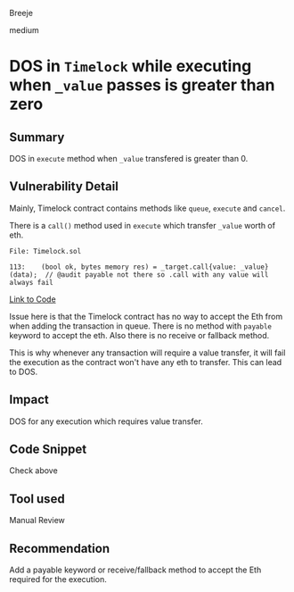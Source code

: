 Breeje

medium

# DOS in `Timelock` while executing when `_value` passes is greater than zero

## Summary

DOS in `execute` method when `_value` transfered is greater than 0.

## Vulnerability Detail

Mainly, Timelock contract contains methods like `queue`, `execute` and `cancel`.

There is a `call()` method used in `execute` which transfer `_value` worth of eth.

```solidity
File: Timelock.sol

113:    (bool ok, bytes memory res) = _target.call{value: _value}(data);  // @audit payable not there so .call with any value will always fail

```
[Link to Code](https://github.com/sherlock-audit/2023-03-Y2K/blob/main/Earthquake/src/v2/TimeLock.sol#L113)

Issue here is that the Timelock contract has no way to accept the Eth from when adding the transaction in queue. There is no method with `payable` keyword to accept the eth. Also there is no receive or fallback method.

This is why whenever any transaction will require a value transfer, it will fail the execution as the contract won't have any eth to transfer. This can lead to DOS.

## Impact

DOS for any execution which requires value transfer.

## Code Snippet

Check above

## Tool used

Manual Review

## Recommendation

Add a payable keyword or receive/fallback method to accept the Eth required for the execution.
